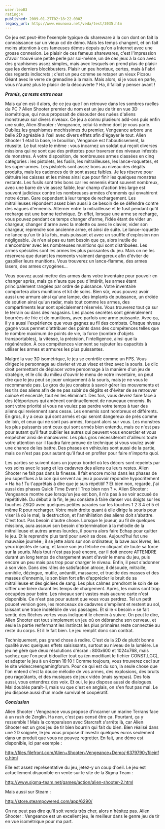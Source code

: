 ```yaml
---
user:leo03
rating:4
published: 2009-01-27T02:18:22.000Z
legacy_url: http://www.emunova.net/veda/test/3035.htm
---
```

Ce jeu est peut-être l'exemple typique du shareware à la con dont on fait la connaissance sur un vieux cd de démo. Mais les temps changent, et on fait moins attention à ces fameuses démos depuis qu'on a Internet avec une grosse connexion. Le plaisir de ces fameux sharewares, c'est l'impression d'avoir trouvé une petite perle par soi-même, un de ces jeux à la con avec des graphismes assez simples, mais avec lesquels on prend plus de plaisir que les derniers blockbusters. Plaisir un peu honteux, certes, mais à l'abri des regards indiscrets ; c'est un peu comme se retaper un vieux Picsou Géant avec le verre de grenadine à la main. Mais alors, si je vous en parle, vous n'aurez plus le plaisir de la découverte ? Ha, il fallait y penser avant !  

  

**_Promis, ça reste entre nous_**  

  

Mais qu'en est-il alors, de ce jeu que l'on retrouve dans les sombres ruelles du PC ? Alien Shooter premier du nom est un jeu de tir en vue 3D isométrique, qui nous proposait de désouder des nuées d'aliens monstrueux sur divers niveaux. Ce jeu a connu plusieurs add-ons puis enfin une suite, Alien Shooter : Vengeance, celui-là même dont je vous parle. Oubliez les graphismes mochissimes du premier, Vengeance arbore une belle 2D agréable à l'œil avec divers effets afin d'égayer le tout. Alien Shooter 1 était la base, le brouillon, Vengance est l'aboutissement, la réussite. Le but reste le même : vous incarnez un soldat qui reçoit diverses missions qui ne sont que des prétextes pour traverser des niveaux infestés de monstres. À votre disposition, de nombreuses armes classées en cinq catégories : les pistolets, les fusils, les mitrailleuses, les lance-roquettes, et les super-armes. Les pistolets sont assez bons au niveau des dégâts produits, mais les cadences de tir sont assez faibles. Je les réserve pour détruire les caisses et les mines ainsi que pour finir les quelques monstres restants. Les fusils sont très bons car les ennemis étant souvent nombreux, avec une barre de vie assez faible, leur champ d'action très large est souvent judicieux contre les nombreuses armées d'ennemis qui envahiront notre écran. Gare cependant à leur temps de rechargement. Les mitrailleuses répondent assez bien aussi à ce besoin de se défendre contre des vagues d'ennemis. Alterner entre la mitrailleuse et le fusil pendant qu'il recharge est une bonne technique. En effet, lorsque une arme se recharge, vous pouvez pendant ce temps changer d'arme, l'idée étant de vider un chargeur, changer d'arme avec la molette ou avec le clavier, vider son chargeur, reprendre son ancienne arme, et ainsi de suite. Le lance-roquette ne lance qu'un tir à la fois, mais puissant et avec un souffle d'explosion non négligeable. Je n'en ai pas eu tant besoin que ça, alors inutile de s'encombrer avec les nombreuses munitions qui sont distribuées. Les armes spéciales sont les armes les plus puissantes du jeu. Mais on ne les réservera que durant les moments vraiment dangereux afin d'éviter de gaspiller leurs munitions. Vous trouverez un lance-flamme, des armes lasers, des armes cryogènes...  

  

Vous pouvez aussi mettre des armes dans votre inventaire pour pouvoir en changer après, mais ça n'aura que peu d'intérêt, les armes étant principalement rangées par ordre de puissance. Votre inventaire comportera alors munitions et kit de soins. Bien sûr, vous pouvez avoir aussi une armure ainsi qu'une lampe, des implants de puissance, un droïde de soutien ainsi qu'un radar, mais tout comme les armes, des compartiments leur sont spécialement réservés. Vous trouverez tout ça sur le terrain ou dans des magasins. Les places secrètes sont généralement bourrées de fric et de munitions, avec parfois une arme puissante. Avec ça, il y a aussi l'expérience que vous gagnez au fil des combats. Chaque niveau gagné vous permet d'attribuer des points dans des compétences telles que le nombre maximum de points de vie, la force (nombre d'objets transportables), la vitesse, la précision, l'intelligence, ainsi que la régénération. À ces compétences viennent se rajouter les capacités à utiliser les armes et armures les plus puissantes.  

  

Malgré la vue 3D isométrique, le jeu se contrôle comme un FPS. Vous dirigez le personnage au clavier et vous visez et tirez avec la souris. Le clic droit permettant de déplacer votre personnage à la manière d'un jeu de stratégie, et le clic du milieu d'ouvrir le menu de votre inventaire, on peut dire que le jeu peut se jouer uniquement à la souris, mais je ne vous le recommande pas. Le gros du jeu consiste à savoir gérer les mouvements et les tirs des aliens afin de ne pas subir de dégâts et d'éviter de se retrouver coincé et encerclé, tout en les éliminant. Des fois, vous devrez faire face à des téléporteurs qui amènent continuellement de nouveaux ennemis. Ils sont votre priorité si vous ne voulez pas perdre votre temps à tuer des aliens qui reviennent sans cesse. Les ennemis sont nombreux et différents. En gros, il y a ceux qui sont armés et qui seront dangereux de près comme de loin, et ceux qui ne sont pas armés, fonçant alors sur vous. Les monstres les plus puissants sont ceux qui sont armés bien entendu, mais ce n'est pas pour autant qu'il faut oublier les autres qui peuvent vous encercler et vous empêcher ainsi de manœuvrer. Les plus gros nécessiteront d'ailleurs toute votre attention car il faudra faire preuve de technique si vous voulez avoir une chance de les battre. Des phases en véhicules sont aussi de la partie, mais ce n'est pas pour autant qu'il faut en profiter pour faire n'importe quoi.  

  

Les parties se suivent dans un joyeux bordel où les décors sont repeints par vos soins avec le sang et les cadavres des aliens ou leurs restes. Alien Shooter ne fait pas dans la finesse. Il fait encore moins dans les phases de jeu superflues à la con qui servent au jeu à pouvoir répondre hypocritement « Ha ha ! Tu t'apprêtais à dire que je suis répétitif ? Et bien non, regarde, j'ai aussi des phases Quick Time Event ! Trop bien non ? ». Alien Shooter : Vengeance montre que lorsqu'un jeu est bon, il n'a pas à se voir accusé de répétitivité. Du début à la fin, le jeu consiste à faire danser vos doigts sur les touches ZSQD avec quelques petites parades sur les touches 1 2 3 4 et 5 et même R pour recharger. Votre main droite quant à elle dirige la souris pour viser là où le mal, la destruction, et l'annihilation des aliens doit s'abattre. C'est tout. Pas besoin d'autre chose. Lorsque le joueur, au fil de quelques missions, aura assouvi son besoin d'extermination à la mélodie de la mitrailleuse et autres armes lourdes, il pourra alors faire Echap pour quitter le jeu. Et le reprendre plus tard pour avoir sa dose. Aujourd'hui fut une mauvaise journée ; il se jette alors sur son ordinateur, la bave aux lèvres, les yeux injectés de sang, et lance son jeu fétiche en cliquant de toute sa force sur la souris. Mais tout n'est pas joué encore, car il doit encore ATTENDRE durant un long temps de chargement avant d'avoir le menu du jeu, puis encore un peu mais pas trop pour charger le niveau. Enfin, il peut s'adonner à son vice. Dans des râles de satisfaction atroce, il désoude, mitraille, annihile, dézingue, mutile, anéantit, massacre, et trucide des masses et des masses d'ennemis, le son bien fort afin d'apprécier le bruit de sa mitrailleuse et des giclées de sang. Les plus calmes prendront le soin de se siffler une bière durant les temps de chargement. Après, les mains sont trop occupées pour boire. Les niveaux sont vastes mais aucune carte n'est disponible. Ce n'est pas pour autant que vous vous perdrez. Tel un petit poucet version gore, les monceaux de cadavres s'empilent et restent au sol, laissant une trace indélébile de vos passages. Et si le « besoin » se fait sentir, des flèches vertes vous indiquent le chemin à suivre. On peut le dire, Alien Shooter est tout simplement un jeu où on débranche son cerveau, et seule la partie renfermant les instincts les plus primaires reste connectée au reste du corps. Et il le fait bien. Le jeu remplit donc son contrat.  

  

Techniquement, pas grand chose à redire. C'est de la 2D de plutôt bonne qualité avec quelques effets saisissants, surtout au niveau de la lumière. Le jeu ne gère que deux résolutions d'écran : 800x600 et 1024x768, mais sachez que l'on peut bidouiller tout ça (en modifiant le fichier CONST.LGC), et adapter le jeu à un écran 16:10 ! Comme toujours, vous trouverez ceci sur le site widescreengamingforum. Pour ce qui est du son, la seule chose que l'on entend c'est la douce mélodie de vos armes, des explosions, des bruits peu ragoûtants, et des musiques de jeux vidéo (mais sympas). Des fois aussi, vous entendrez des voix. Et oui, le jeu dispose aussi de dialogues. Mal doublés paraît-il, mais vu que c'est en anglais, on s'en fout pas mal. Le jeu dispose aussi d'un mode survival et coopératif.  

  

_**Conclusion**_  

  

Alien Shooter : Vengeance vous propose d'incarner un marine Terrans face à un rush de Zerglin. Ha non, c'est pas censé être ça. Pourtant, ça y ressemble ! Mais la comparaison avec Starcraft s'arrête là, car Alien Shooter est un gros jeu de tir bien bourrin qui fait du bien. Bien réalisé dans une 2D soignée, le jeu vous propose d'investir quelques euros seulement dans un produit que vous ne pouvez regretter. En fait, une démo est disponible, ici par exemple :  

http://files.filefront.com/Alien+Shooter+Vengeance+Demo/;6379790;/fileinfo.html  

Elle est assez représentative du jeu, jetez-y un coup d'oeil. Le jeu est actuellement disponible en vente sur le site de la Sigma Team :  

http://www.sigma-team.net/games/action/alien-shooter-2.html  

Mais aussi sur Steam :  

http://store.steampowered.com/app/6290/  

On ne peut pas dire qu'il soit vendu très cher, alors n'hésitez pas. Alien Shooter : Vengeance est un excellent jeu, le meilleur dans le genre jeu de tir en vue isométrique pour ma part.